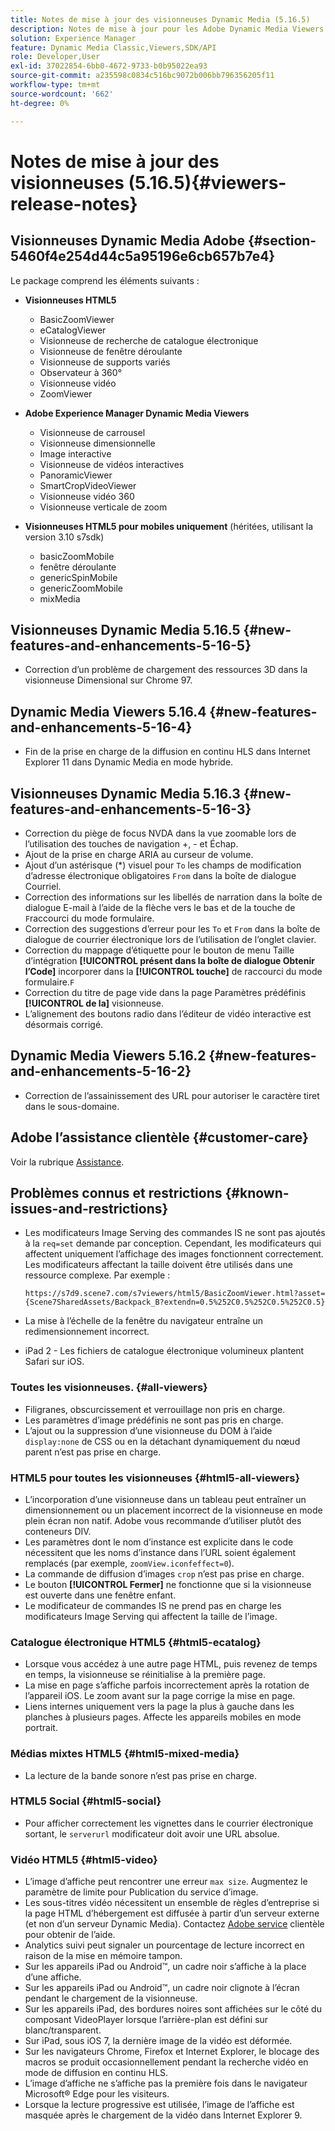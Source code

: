 ```yaml
---
title: Notes de mise à jour des visionneuses Dynamic Media (5.16.5)
description: Notes de mise à jour pour les Adobe Dynamic Media Viewers.
solution: Experience Manager
feature: Dynamic Media Classic,Viewers,SDK/API
role: Developer,User
exl-id: 37022854-6bb0-4672-9733-b0b95022ea93
source-git-commit: a235598c0834c516bc9072b006bb796356205f11
workflow-type: tm+mt
source-wordcount: '662'
ht-degree: 0%

---
```


# Notes de mise à jour des visionneuses (5.16.5){#viewers-release-notes}

<!-- Updated March 03, 2022 for the 5.16.5 release. Contact is Deepa Gupta-->

<!-- hide: yes
hidefromtoc: yes-->

<!-- robots: noindex
googlebot: noindex -->

## Visionneuses Dynamic Media Adobe {#section-5460f4e254d44c5a95196e6cb657b7e4}

Le package comprend les éléments suivants :

* **Visionneuses HTML5**

   * BasicZoomViewer
   * eCatalogViewer
   * Visionneuse de recherche de catalogue électronique
   * Visionneuse de fenêtre déroulante
   * Visionneuse de supports variés
   * Observateur à 360°
   * Visionneuse vidéo
   * ZoomViewer

* **Adobe Experience Manager Dynamic Media Viewers**

   * Visionneuse de carrousel
   * Visionneuse dimensionnelle
   * Image interactive
   * Visionneuse de vidéos interactives
   * PanoramicViewer
   * SmartCropVideoViewer
   * Visionneuse vidéo 360
   * Visionneuse verticale de zoom

* **Visionneuses HTML5 pour mobiles uniquement** (héritées, utilisant la version 3.10 s7sdk)

   * basicZoomMobile
   * fenêtre déroulante
   * genericSpinMobile
   * genericZoomMobile
   * mixMedia


## Visionneuses Dynamic Media 5.16.5 {#new-features-and-enhancements-5-16-5}

* Correction d’un problème de chargement des ressources 3D dans la visionneuse Dimensional sur Chrome 97.

## Dynamic Media Viewers 5.16.4 {#new-features-and-enhancements-5-16-4}

* Fin de la prise en charge de la diffusion en continu HLS dans Internet Explorer 11 dans Dynamic Media en mode hybride.

## Visionneuses Dynamic Media 5.16.3 {#new-features-and-enhancements-5-16-3}

* Correction du piège de focus NVDA dans la vue zoomable lors de l’utilisation des touches de navigation +, - et Échap. <!-- (CQ-4290719) -->
* Ajout de la prise en charge ARIA au curseur de volume. <!--  (CQ-4324080) -->
* Ajout d’un astérisque (*) visuel pour `To` les champs de modification d’adresse électronique obligatoires `From` dans la boîte de dialogue Courriel. <!-- (CQ-4290935) -->
* Correction des informations sur les libellés de narration dans la boîte de dialogue E-mail à l’aide de la flèche vers le bas et de la touche de `F`raccourci du mode formulaire. <!-- (CQ-4290934) -->
* Correction des suggestions d’erreur pour les `To` et `From` dans la boîte de dialogue de courrier électronique lors de l’utilisation de l’onglet clavier. <!-- (CQ-4290930) -->
* Correction du mappage d’étiquette pour le bouton de menu Taille d’intégration **[!UICONTROL présent dans la boîte de dialogue Obtenir l’Code]** incorporer dans la **[!UICONTROL touche]** de raccourci du mode formulaire.`F`<!-- (CQ-4290929) -->
* Correction du titre de page vide dans la page Paramètres prédéfinis **[!UICONTROL de la]** visionneuse.<!-- (CQ-4290936) -->
* L’alignement des boutons radio dans l’éditeur de vidéo interactive est désormais corrigé. <!-- (CQ-4330159) -->

## Dynamic Media Viewers 5.16.2 {#new-features-and-enhancements-5-16-2}

* Correction de l’assainissement des URL pour autoriser le caractère tiret dans le sous-domaine. <!-- (CQ-4327691) -->

## Adobe l’assistance clientèle {#customer-care}

Voir la rubrique [Assistance](https://experienceleague.adobe.com/docs/dynamic-media-classic/using/intro/support.html#intro).

## Problèmes connus et restrictions {#known-issues-and-restrictions}

* Les modificateurs Image Serving des commandes IS ne sont pas ajoutés à la `req=set` demande par conception. Cependant, les modificateurs qui affectent uniquement l’affichage des images fonctionnent correctement. Les modificateurs affectant la taille doivent être utilisés dans une ressource complexe. Par exemple :

  `https://s7d9.scene7.com/s7viewers/html5/BasicZoomViewer.html?asset= {Scene7SharedAssets/Backpack_B?extendn=0.5%252C0.5%252C0.5%252C0.5}`

* La mise à l’échelle de la fenêtre du navigateur entraîne un redimensionnement incorrect.
* iPad 2 - Les fichiers de catalogue électronique volumineux plantent Safari sur iOS.

### Toutes les visionneuses. {#all-viewers}

* Filigranes, obscurcissement et verrouillage non pris en charge.
* Les paramètres d’image prédéfinis ne sont pas pris en charge.
* L’ajout ou la suppression d’une visionneuse du DOM à l’aide `display:none` de CSS ou en la détachant dynamiquement du nœud parent n’est pas prise en charge.

### HTML5 pour toutes les visionneuses {#html5-all-viewers}

* L’incorporation d’une visionneuse dans un tableau peut entraîner un dimensionnement ou un placement incorrect de la visionneuse en mode plein écran non natif. Adobe vous recommande d’utiliser plutôt des conteneurs DIV.
* Les paramètres dont le nom d’instance est explicite dans le code nécessitent que les noms d’instance dans l’URL soient également remplacés (par exemple, `zoomView.iconfeffect=0`).
* La commande de diffusion d’images `crop` n’est pas prise en charge.
* Le bouton **[!UICONTROL Fermer]** ne fonctionne que si la visionneuse est ouverte dans une fenêtre enfant.
* Le modificateur de commandes IS ne prend pas en charge les modificateurs Image Serving qui affectent la taille de l’image.

### Catalogue électronique HTML5 {#html5-ecatalog}

* Lorsque vous accédez à une autre page HTML, puis revenez de temps en temps, la visionneuse se réinitialise à la première page.
* La mise en page s’affiche parfois incorrectement après la rotation de l’appareil iOS. Le zoom avant sur la page corrige la mise en page.
* Liens internes uniquement vers la page la plus à gauche dans les planches à plusieurs pages. Affecte les appareils mobiles en mode portrait.

### Médias mixtes HTML5 {#html5-mixed-media}

* La lecture de la bande sonore n’est pas prise en charge.

### HTML5 Social {#html5-social}

* Pour afficher correctement les vignettes dans le courrier électronique sortant, le `serverurl` modificateur doit avoir une URL absolue.

### Vidéo HTML5 {#html5-video}

* L’image d’affiche peut rencontrer une erreur `max size`. Augmentez le paramètre de limite pour Publication du service d’image.
* Les sous-titres vidéo nécessitent un ensemble de règles d’entreprise si la page HTML d’hébergement est diffusée à partir d’un serveur externe (et non d’un serveur Dynamic Media). Contactez [Adobe service](https://experienceleague.adobe.com/docs/dynamic-media-classic/using/intro/support.html#intro) clientèle pour obtenir de l’aide.
* Analytics suivi peut signaler un pourcentage de lecture incorrect en raison de la mise en mémoire tampon.
* Sur les appareils iPad ou Android™, un cadre noir s’affiche à la place d’une affiche.
* Sur les appareils iPad ou Android™, un cadre noir clignote à l’écran pendant le chargement de la visionneuse.
* Sur les appareils iPad, des bordures noires sont affichées sur le côté du composant VideoPlayer lorsque l’arrière-plan est défini sur blanc/transparent.
* Sur iPad, sous iOS 7, la dernière image de la vidéo est déformée.
* Sur les navigateurs Chrome, Firefox et Internet Explorer, le blocage des macros se produit occasionnellement pendant la recherche vidéo en mode de diffusion en continu HLS.
* L’image d’affiche ne s’affiche pas la première fois dans le navigateur Microsoft® Edge pour les visiteurs.
* Lorsque la lecture progressive est utilisée, l’image de l’affiche est masquée après le chargement de la vidéo dans Internet Explorer 9.
